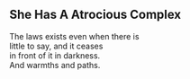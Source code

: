 She Has A Atrocious Complex
---------------------------
The laws exists even when there is  
little to say, and it ceases  
in front of it in darkness.  
And warmths and paths.  
